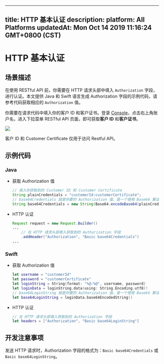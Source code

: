 
---
title: HTTP 基本认证
description: 
platform: All Platforms
updatedAt: Mon Oct 14 2019 11:16:24 GMT+0800 (CST)
---
# HTTP 基本认证
## 场景描述

在使用 RESTful API 前，你需要在 HTTP 请求头部中填入 `Authorization` 字段，进行认证。本文提供 Java 和 Swift 语言生成 Authorization 字段的示例代码，请参考代码获取相应的 `Authorization` 值。

你需要在请求代码中填入你的客户 ID 和客户证书。登录 [Console](https://console.agora.io)，点击右上角账户名，进入下拉菜单 RESTful API 页面，即可获取**客户 ID** 和**客户证书**。

![](https://web-cdn.agora.io/docs-files/1571022863083)


<div class="alert note">客户 ID 和 Customer Certificate 仅用于访问 Restful API。</div>

## 示例代码

### Java

- 获取 Authorization 值

	```java
	// 填入你获取到的 Customer ID 和 Customer Certificate
	String plainCredentials = "customerId:customerCertificate";
	// base64Credentials 就是你要的 Authorization 值，是一个使用 Base64 算法编码的 Credential
	String base64Credentials = new String(Base64.encodeBase64(plainCredentials.getBytes()));
	```

- HTTP 认证

	```java
	Request request = new Request.Builder()
	...
		// 在 HTTP 请求头部填入获取到的 Authorization 字段
		.addHeader("Authorization", "Basic base64Credentials")
	...
	```

### Swift

- 获取 Authorization 值

	```swift
	let username = "customerId"
	let password = "customerCertificate"
	let loginString = String(format: "%@:%@", username, password)
	let loginData = loginString.data(using: String.Encoding.utf8)!
	// base64LoginString 就是你要的 Authorization 值，是一个使用 Base64 算法编码的 LoginString
	let base64LoginString = loginData.base64EncodedString()
	```

- HTTP 认证

	```swift
	// 在 HTTP 请求头部填入获取到的 Authorization 字段
	let headers = ["Authorization", "Basic base64LoginString"]
	```

## 开发注意事项

发送 HTTP 请求时，Authorization 字段的格式为：`Basic base64Credentials` 或 `Basic base64LoginString`。
